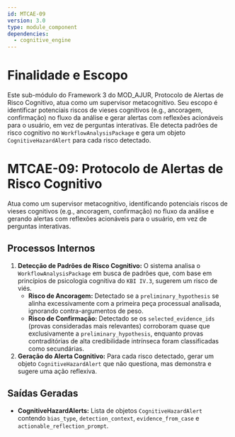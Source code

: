 ```yaml
---
id: MTCAE-09
version: 3.0
type: module_component
dependencies:
  - cognitive_engine
---
```


# Finalidade e Escopo

Este sub-módulo do Framework 3 do MOD_AJUR, Protocolo de Alertas de Risco Cognitivo, atua como um supervisor metacognitivo. Seu escopo é identificar potenciais riscos de vieses cognitivos (e.g., ancoragem, confirmação) no fluxo da análise e gerar alertas com reflexões acionáveis para o usuário, em vez de perguntas interativas. Ele detecta padrões de risco cognitivo no `WorkflowAnalysisPackage` e gera um objeto `CognitiveHazardAlert` para cada risco detectado.

# MTCAE-09: Protocolo de Alertas de Risco Cognitivo

Atua como um supervisor metacognitivo, identificando potenciais riscos de vieses cognitivos (e.g., ancoragem, confirmação) no fluxo da análise e gerando alertas com reflexões acionáveis para o usuário, em vez de perguntas interativas.

## Processos Internos

1.  **Detecção de Padrões de Risco Cognitivo:** O sistema analisa o `WorkflowAnalysisPackage` em busca de padrões que, com base em princípios de psicologia cognitiva do `KBI IV.3`, sugerem um risco de viés.
    - **Risco de Ancoragem:** Detectado se a `preliminary_hypothesis` se alinha excessivamente com a primeira peça processual analisada, ignorando contra-argumentos de peso.
    - **Risco de Confirmação:** Detectado se os `selected_evidence_ids` (provas consideradas mais relevantes) corroboram quase que exclusivamente a `preliminary_hypothesis`, enquanto provas contraditórias de alta credibilidade intrínseca foram classificadas como secundárias.
2.  **Geração do Alerta Cognitivo:** Para cada risco detectado, gerar um objeto `CognitiveHazardAlert` que não questiona, mas demonstra e sugere uma ação reflexiva.

## Saídas Geradas

*   **CognitiveHazardAlerts:** Lista de objetos `CognitiveHazardAlert` contendo `bias_type`, `detection_context`, `evidence_from_case` e `actionable_reflection_prompt`.
